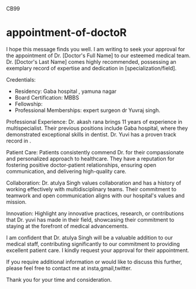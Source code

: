 CB99 
# appointment-of-doctoR
I hope this message finds you well. I am writing to seek your approval for the appointment of Dr. [Doctor's Full Name] to our esteemed medical team. Dr. [Doctor's Last Name] comes highly recommended, possessing an exemplary record of expertise and dedication in [specialization/field].

Credentials:

- Residency: Gaba hospital , yamuna nagar
- Board Certification: MBBS
- Fellowship: 
- Professional Memberships: expert surgeon dr Yuvraj singh.

Professional Experience:
Dr. akash rana  brings 11 years of experience in multispecialist. Their previous positions include Gaba hospital, where they demonstrated exceptional skills in dentist. Dr. Yuvi has a proven track record in  .

Patient Care:
Patients consistently commend Dr. for their compassionate and personalized approach to healthcare. They have a reputation for fostering positive doctor-patient relationships, ensuring open communication, and delivering high-quality care.

Collaboration:
Dr. atulya Singh values collaboration and has a history of working effectively with multidisciplinary teams. Their commitment to teamwork and open communication aligns with our hospital's values and mission.

Innovation:
Highlight any innovative practices, research, or contributions that Dr. yuvi has made in their field, showcasing their commitment to staying at the forefront of medical advancements.

I am confident that Dr. atulya Singh will be a valuable addition to our medical staff, contributing significantly to our commitment to providing excellent patient care. I kindly request your approval for their appointment.

If you require additional information or would like to discuss this further, please feel free to contact me at insta,gmail,twitter.

Thank you for your time and consideration.


